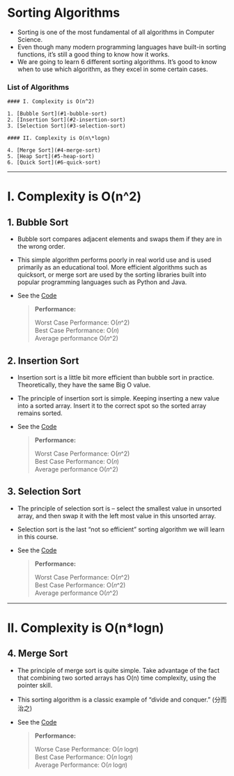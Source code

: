 # Sorting Algorithms

- Sorting is one of the most fundamental of all algorithms in Computer Science.
- Even though many modern programming languages have built-in sorting functions, it’s still a good thing to know how it works.
- We are going to learn 6 different sorting algorithms. It’s good to know when to use which algorithm, as they excel in some certain cases.

### List of Algorithms

    #### I. Complexity is O(n^2)

    1. [Bubble Sort](#1-bubble-sort)
    2. [Insertion Sort](#2-insertion-sort)
    3. [Selection Sort](#3-selection-sort)

    #### II. Complexity is O(n\*logn)

    4. [Merge Sort](#4-merge-sort)
    5. [Heap Sort](#5-heap-sort)
    6. [Quick Sort](#6-quick-sort)

---

# I. Complexity is O(n^2)

## 1. Bubble Sort

- Bubble sort compares adjacent elements and swaps them if they are in the wrong order.
- This simple algorithm performs poorly in real world use and is used primarily as an educational tool. More efficient algorithms such as quicksort, or merge sort are used by the sorting libraries built into popular programming languages such as Python and Java.
- See the [Code](/Sorting%20Algorithms/1_Bubble%20Sort/bubbleSort.js)

  > **Performance:**
  >
  > Worst Case Performance: O(𝑛^2)  
  > Best Case Performance: O(𝑛)  
  > Average performance O(𝑛^2)

## 2. Insertion Sort

- Insertion sort is a little bit more efficient than bubble sort in practice. Theoretically, they have the same Big O value.
- The principle of insertion sort is simple. Keeping inserting a new value into a sorted array. Insert it to the correct spot so the sorted array remains sorted.
- See the [Code](/Sorting%20Algorithms/2_Insertion%20Sort/insertionSort.js)

  > **Performance:**
  >
  > Worst Case Performance: O(𝑛^2)  
  > Best Case Performance: O(𝑛)  
  > Average performance O(𝑛^2)

## 3. Selection Sort

- The principle of selection sort is – select the smallest value in unsorted array, and then swap it with the left most value in this unsorted array.
- Selection sort is the last “not so efficient” sorting algorithm we will learn in this course.
- See the [Code](/Sorting%20Algorithms/3_Selection%20Sort/selectionSort.js)

  > **Performance:**
  >
  > Worst Case Performance: O(𝑛^2)  
  > Best Case Performance: O(𝑛^2)  
  > Average performance O(𝑛^2)

---

# II. Complexity is O(n\*logn)

## 4. Merge Sort

- The principle of merge sort is quite simple. Take advantage of the fact that combining two sorted arrays has O(n) time complexity, using the pointer skill.
- This sorting algorithm is a classic example of “divide and conquer.” (分而治之)

- See the [Code](/Sorting%20Algorithms/4_Merge%20Sort/mergeSort.js)

  > **Performance:**
  >
  > Worse Case Performance: O(𝑛 log⁡𝑛)  
  > Best Case Performance: O(𝑛 log⁡𝑛)  
  > Average Performance: O(𝑛 log⁡𝑛)
